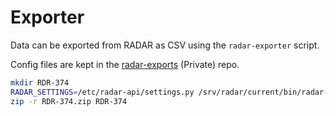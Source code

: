 # Exporter

Data can be exported from RADAR as CSV using the `radar-exporter` script.

Config files are kept in the [radar-exports](https://github.com/renalreg/radar-exports) (Private) repo.

```sh
mkdir RDR-374
RADAR_SETTINGS=/etc/radar-api/settings.py /srv/radar/current/bin/radar-exporter RDR-374.ini RDR-374
zip -r RDR-374.zip RDR-374
```
